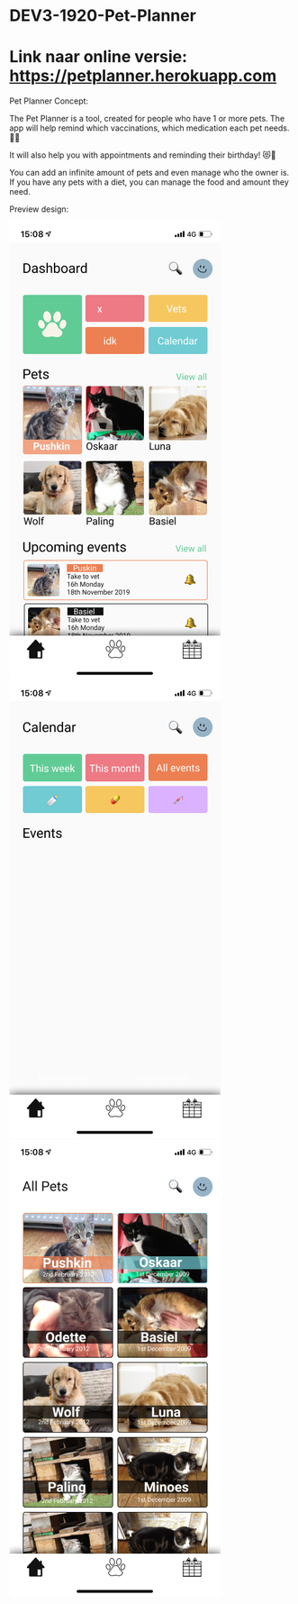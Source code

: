 # DEV3-1920-Pet-Planner
# Link naar online versie: https://petplanner.herokuapp.com


Pet Planner Concept:

The Pet Planner is a tool, created for people who have 1 or more pets.
The app will help remind which vaccinations, which medication each pet needs. 💉💊

It will also help you with appointments and reminding their birthday! 😻🎂

You can add an infinite amount of pets and even manage who the owner is.
If you have any pets with a diet, you can manage the food and amount they need.



Preview design:

![Image of Home Page](https://github.com/devinekask/1920-DEV3-plan-it-geenens-vandeweghe/blob/develop/src/assets/preview/home.png)![Image of Calendar Page](https://github.com/devinekask/1920-DEV3-plan-it-geenens-vandeweghe/blob/develop/src/assets/preview/calendar.png)![Image of Pets Page](https://github.com/devinekask/1920-DEV3-plan-it-geenens-vandeweghe/blob/develop/src/assets/preview/pets.png)


